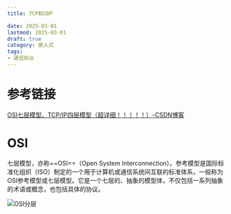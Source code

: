 ```yaml
---
title: TCP和UDP

date: 2025-03-01
lastmod: 2025-03-01
draft: true
category: 嵌入式
tags:
- 通信协议
---
```




# 参考链接

[OSI七层模型、TCP/IP四层模型（超详细！！！！！）-CSDN博客](https://blog.csdn.net/wwy0324/article/details/109310658)

# OSI

七层模型，亦称==OSI==（Open System Interconnection）。参考模型是国际标准化组织（ISO）制定的一个用于计算机或通信系统间互联的标准体系，一般称为OSI参考模型或七层模型。它是一个七层的、抽象的模型体，不仅包括一系列抽象的术语或概念，也包括具体的协议。

![OSI分层](https://gitlab.com/18355291538/picture/-/raw/main/pictures/2025/01/7_14_30_49_202501071430479.png)